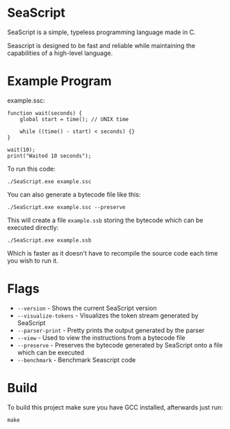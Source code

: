 ﻿# SeaScript

SeaScript is a simple, typeless programming language made in C.

Seascript is designed to be fast and reliable while maintaining the capabilities of a high-level language.

# Example Program

example.ssc:

    function wait(seconds) {
        global start = time(); // UNIX time

        while ((time() - start) < seconds) {}
    }

    wait(10);
    print("Waited 10 seconds");

To run this code:

    ./SeaScript.exe example.ssc

You can also generate a bytecode file like this:

    ./SeaScript.exe example.ssc --preserve

This will create a file `example.ssb` storing the bytecode which can be executed directly:

    ./SeaScript.exe example.ssb
   Which is faster as it doesn't have to recompile the source code each time you wish to run it.

# Flags

- `--version` - Shows the current SeaScript version
- `--visualize-tokens` - Visualizes the token stream generated by SeaScript
- `--parser-print` - Pretty prints the output generated by the parser
- `--view` - Used to view the instructions from a bytecode file
- `--preserve` - Preserves the bytecode generated by SeaScript onto a file which can be executed
- `--benchmark` - Benchmark Seascript code

# Build

To build this project make sure you have GCC installed, afterwards just run:
```
make
```
